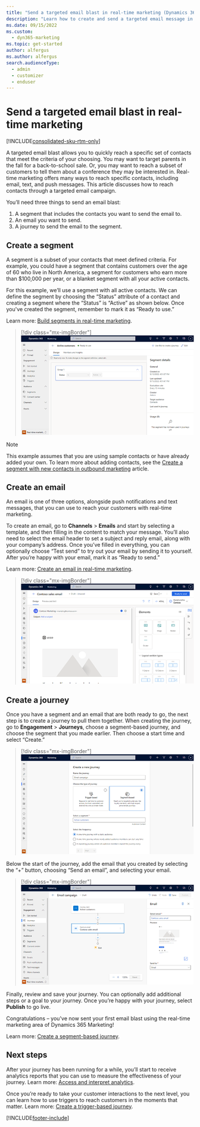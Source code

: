 ```yaml
---
title: "Send a targeted email blast in real-time marketing (Dynamics 365 Marketing) | Microsoft Docs"
description: "Learn how to create and send a targeted email message in the real-time marketing area of Dynamics 365 Marketing."
ms.date: 09/15/2022
ms.custom: 
  - dyn365-marketing
ms.topic: get-started
author: alfergus
ms.author: alfergus
search.audienceType: 
  - admin
  - customizer
  - enduser
---
```


# Send a targeted email blast in real-time marketing

[!INCLUDE[consolidated-sku-rtm-only](../includes/consolidated-sku-rtm-only.md)]

A targeted email blast allows you to quickly reach a specific set of contacts that meet the criteria of your choosing. You may want to target parents in the fall for a back-to-school sale. Or, you may want to reach a subset of customers to tell them about a conference they may be interested in. Real-time marketing offers many ways to reach specific contacts, including email, text, and push messages. This article discusses how to reach contacts through a targeted email campaign.

You’ll need three things to send an email blast:

1. A segment that includes the contacts you want to send the email to.
1. An email you want to send.
1. A journey to send the email to the segment.

## Create a segment

A segment is a subset of your contacts that meet defined criteria. For example, you could have a segment that contains customers over the age of 60 who live in North America, a segment for customers who earn more than $100,000 per year, or a blanket segment with all your active contacts.

For this example, we’ll use a segment with all active contacts. We can define the segment by choosing the “Status” attribute of a contact and creating a segment where the “Status” is “Active” as shown below. Once you've created the segment, remember to mark it as “Ready to use.”

Learn more: [Build segments in real-time marketing](real-time-marketing-build-segments.md).

> [!div class="mx-imgBorder"]
> ![Screenshot of a segment of active contacts.](media/real-time-marketing-email-start-segment.png "Screenshot of a segment of active contacts")

> [!NOTE]
> This example assumes that you are using sample contacts or have already added your own. To learn more about adding contacts, see the [Create a segment with new contacts in outbound marketing](create-segment.md) article.

## Create an email

An email is one of three options, alongside push notifications and text messages, that you can use to reach your customers with real-time marketing.

To create an email, go to **Channels** > **Emails** and start by selecting a template, and then filling in the content to match your message. You’ll also need to select the email header to set a subject and reply email, along with your company’s address. Once you’ve filled in everything, you can optionally choose “Test send” to try out your email by sending it to yourself. After you’re happy with your email, mark it as “Ready to send.”

Learn more: [Create an email in real-time marketing](real-time-marketing-email.md).

> [!div class="mx-imgBorder"]
> ![Screenshot of an email in real-time marketing.](media/real-time-marketing-start-email.png "Screenshot of an email in real-time marketing")

## Create a journey

Once you have a segment and an email that are both ready to go, the next step is to create a journey to pull them together. When creating the journey, go to **Engagement** > **Journeys**,  choose a segment-based journey, and choose the segment that you made earlier. Then choose a start time and select “Create.”

> [!div class="mx-imgBorder"]
> ![Creating a segment-based journey.](media/real-time-marketing-email-start-journey.png "Creating a segment-based journey")

Below the start of the journey, add the email that you created by selecting the “+” button, choosing “Send an email”, and selecting your email.

> [!div class="mx-imgBorder"]
> ![Add the email to the journey.](media/real-time-marketing-start-send-email.png "Add the email to the journey")

Finally, review and save your journey. You can optionally add additional steps or a goal to your journey. Once you’re happy with your journey, select **Publish** to go live.

Congratulations – you've now sent your first email blast using the real-time marketing area of Dynamics 365 Marketing!

Learn more: [Create a segment-based journey](real-time-marketing-segment-based-journey.md).

## Next steps

After your journey has been running for a while, you’ll start to receive analytics reports that you can use to measure the effectiveness of your journey. Learn more: [Access and interpret analytics](real-time-marketing-analytics.md).

Once you’re ready to take your customer interactions to the next level, you can learn how to use triggers to reach customers in the moments that matter. Learn more: [Create a trigger-based journey](real-time-marketing-trigger-based-journey.md).

[!INCLUDE[footer-include](../includes/footer-banner.md)]
